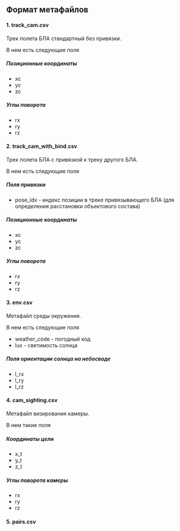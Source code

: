﻿## Формат метафайлов


#### 1. track_cam.csv

Трек полета БЛА стандартный без привязки.

В нем есть следующие поля

##### Позиционные координаты
 - xc 
 - yc 
 - zc 

##### Углы поворота
 - rx 
 - ry 
 - rz 


#### 2. track_cam_with_bind.csv

Трек полета БЛА с привязкой к треку другого БЛА.

В нем есть следующие поля

##### Поля привязки

 - pose_idx - индекс позиции в треке привязывающего БЛА (для определения расстановки объектового состава)

##### Позиционные координаты
 - xc 
 - yc 
 - zc 

##### Углы поворота
 - rx 
 - ry 
 - rz 


#### 3. env.csv

Метафайл среды окружения.

В нем есть следующие поля

 - weather_code - погодный код
 - lux - светимость солнца

##### Поля ориентации солнца на небосводе
 - l_rx
 - l_ry
 - l_rz


#### 4. cam_sighting.csv

Метафайл визирования камеры.

В нем такие поля

##### Координаты цели
 - x_t
 - y_t
 - z_t

##### Углы поворота камеры
 - rx
 - ry
 - rz


#### 5. pairs.csv


